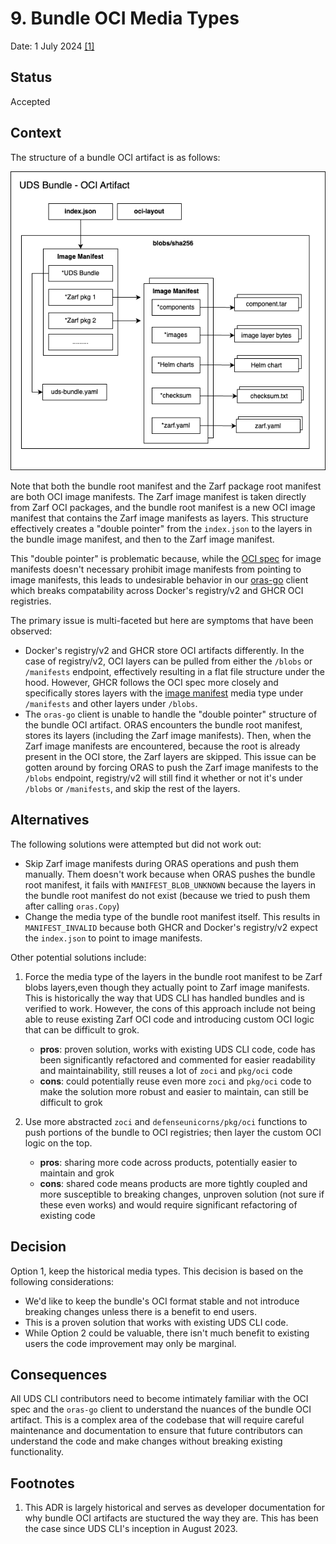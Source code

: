 # 9. Bundle OCI Media Types

Date: 1 July 2024 [[1]](#footnotes)

## Status

Accepted

## Context

The structure of a bundle OCI artifact is as follows:

![Bundle OCI Artifact Structure](../docs/.images/uds-bundle.png)


Note that both the bundle root manifest and the Zarf package root manifest are both OCI image manifests. The Zarf image manifest is taken directly from Zarf OCI packages, and the bundle root manifest is a new OCI image manifest that contains the Zarf image manifests as layers. This structure effectively creates a "double pointer" from the `index.json` to the layers in the bundle image manifest, and then to the Zarf image manifest.

This "double pointer" is problematic because, while the [OCI spec](https://github.com/opencontainers/image-spec/blob/main/manifest.md) for image manifests doesn't necessary prohibit image manifests from pointing to image manifests, this leads to undesirable behavior in our [oras-go](https://github.com/oras-project/oras-go) client which breaks compatability across Docker's registry/v2 and GHCR OCI registries.

The primary issue is multi-faceted but here are symptoms that have been observed:
- Docker's registry/v2 and GHCR store OCI artifacts differently. In the case of registry/v2, OCI layers can be pulled from either the `/blobs` or `/manifests` endpoint, effectively resulting in a flat file structure under the hood. However, GHCR follows the OCI spec more closely and specifically stores layers with the [image manifest](https://github.com/opencontainers/image-spec/blob/main/manifest.md#image-manifest) media type under `/manifests` and other layers under `/blobs`.
- The `oras-go` client is unable to handle the "double pointer" structure of the bundle OCI artifact. ORAS encounters the bundle root manifest, stores its layers (including the Zarf image manifests). Then, when the Zarf image manifests are encountered, because the root is already present in the OCI store, the Zarf layers are skipped. This issue can be gotten around by forcing ORAS to push the Zarf image manifests to the `/blobs` endpoint, registry/v2 will still find it whether or not it's under `/blobs` or `/manifests`, and skip the rest of the layers.

## Alternatives

The following solutions were attempted but did not work out:

- Skip Zarf image manifests during ORAS operations and push them manually. Them doesn't work because when ORAS pushes the bundle root manifest, it fails with `MANIFEST_BLOB_UNKNOWN` because the layers in the bundle root manifest do not exist (because we tried to push them after calling `oras.Copy`)
- Change the media type of the bundle root manifest itself. This results in `MANIFEST_INVALID` because both GHCR and Docker's registry/v2 expect the `index.json` to point to image manifests.

Other potential solutions include:
1. Force the media type of the layers in the bundle root manifest to be Zarf blobs layers,even though they actually point to Zarf image manifests. This is historically the way that UDS CLI has handled bundles and is verified to work. However, the cons of this approach include not being able to reuse existing Zarf OCI code and introducing custom OCI logic that can be difficult to grok.
    - **pros**: proven solution, works with existing UDS CLI code, code has been significantly refactored and commented for easier readability and maintainability, still reuses a lot of `zoci` and  `pkg/oci` code
    - **cons**: could potentially reuse even more `zoci` and `pkg/oci` code to make the solution more robust and easier to maintain, can still be difficult to grok

1. Use more abstracted `zoci` and `defenseunicorns/pkg/oci` functions to push portions of the bundle to OCI registries; then layer the custom OCI logic on the top.
    - **pros**: sharing more code across products, potentially easier to maintain and grok
    - **cons**: shared code means products are more tightly coupled and more susceptible to breaking changes, unproven solution (not sure if these even works) and would require significant refactoring of existing code

## Decision

Option 1, keep the historical media types. This decision is based on the following considerations:
- We'd like to keep the bundle's OCI format stable and not introduce breaking changes unless there is a benefit to end users.
- This is a proven solution that works with existing UDS CLI code.
- While Option 2 could be valuable, there isn't much benefit to existing users the code improvement may only be marginal.

## Consequences

All UDS CLI contributors need to become intimately familiar with the OCI spec and the `oras-go` client to understand the nuances of the bundle OCI artifact. This is a complex area of the codebase that will require careful maintenance and documentation to ensure that future contributors can understand the code and make changes without breaking existing functionality.

## Footnotes

1. This ADR is largely historical and serves as developer documentation for why bundle OCI artifacts are stuctured the way they are. This has been the case since UDS CLI's inception in August 2023.

